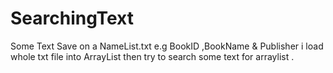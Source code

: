 # SearchingText
Some Text Save on a NameList.txt  e.g BookID ,BookName & Publisher
i load  whole txt file into ArrayList then try to search some text for arraylist .


